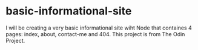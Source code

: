 # basic-informational-site

I will be creating a very basic informational site wiht Node that containes 4 pages: index, about, contact-me and 404. This project is from The Odin Project.
